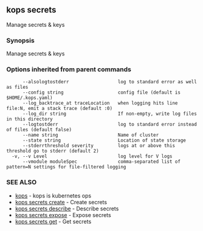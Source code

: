 ## kops secrets

Manage secrets & keys

### Synopsis


Manage secrets & keys

### Options inherited from parent commands

```
      --alsologtostderr                  log to standard error as well as files
      --config string                    config file (default is $HOME/.kops.yaml)
      --log_backtrace_at traceLocation   when logging hits line file:N, emit a stack trace (default :0)
      --log_dir string                   If non-empty, write log files in this directory
      --logtostderr                      log to standard error instead of files (default false)
      --name string                      Name of cluster
      --state string                     Location of state storage
      --stderrthreshold severity         logs at or above this threshold go to stderr (default 2)
  -v, --v Level                          log level for V logs
      --vmodule moduleSpec               comma-separated list of pattern=N settings for file-filtered logging
```

### SEE ALSO
* [kops](kops.md)	 - kops is kubernetes ops
* [kops secrets create](kops_secrets_create.md)	 - Create secrets
* [kops secrets describe](kops_secrets_describe.md)	 - Describe secrets
* [kops secrets expose](kops_secrets_expose.md)	 - Expose secrets
* [kops secrets get](kops_secrets_get.md)	 - Get secrets


